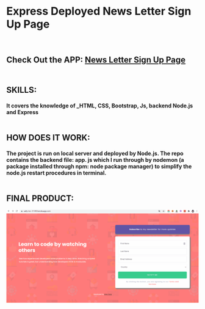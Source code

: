 # Express Deployed News Letter Sign Up Page<br/><br/>

## Check Out the APP: [News Letter Sign Up Page](https://salty-tor-31149.herokuapp.com/)<br/><br/>

## SKILLS:
#### It covers the knowledge of **_HTML, CSS, Bootstrap,  Js, backend Node.js and  Express**<br/><br/>

## HOW DOES IT WORK:
#### The project is run on local server and deployed by Node.js.  The repo contains the backend file: app. js which I run through by nodemon (a package installed through npm: node package manager) to simplify the node.js restart procedures in terminal.<br/><br/> 

## FINAL PRODUCT: <br/>

![Farmers Market Finder Demo](gif/NewsLetter.gif)
